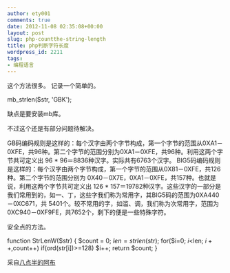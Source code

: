 ```yaml
---
author: ety001
comments: true
date: 2012-11-08 02:35:08+00:00
layout: post
slug: php-countthe-string-length
title: php判断字符长度
wordpress_id: 2211
tags:
- 编程语言
---
```


这个方法很多。 记录一个简单的。

mb_strlen($str, 'GBK');

缺点是要安装mb库。

不过这个还是有部分问题待解决。

GB码编码规则是这样的：每个汉字由两个字节构成，第一个字节的范围从0XA1－0XFE，共96种。第二个字节的范围分别为0XA1－0XFE，共96种。利用这两个字节共可定义出 96 * 96＝8836种汉字。实际共有6763个汉字。
BIG5码编码规则是这样的：每个汉字由两个字节构成，第一个字节的范围从0X81－0XFE，共126种。第二个字节的范围分别为 0X40－0X7E，0XA1－0XFE，共157种。也就是说，利用这两个字节共可定义出 126 * 157＝19782种汉字。这些汉字的一部分是我们常用到的，如一、丁，这些字我们称为常用字，其BIG5码的范围为0XA440－0XC671，共 5401个。较不常用的字，如滥、调，我们称为次常用字，范围为 0XC940－0XF9FE，共7652个，剩下的便是一些特殊字符。

安全点的方法。

function StrLenW($str)
{
$count = 0;
$len = strlen($str);
for($i=0; $i<$len; $i++,$count++)
if(ord($str[$i])>=128)
$i++;
return $count;
}

采自[八点半的阿布](http://www.830abu.com/)
